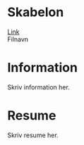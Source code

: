 <h1>
	Skabelon
</h1>
<a href="Link">
	Link
</a><br />
<a>
	Filnavn
</a>
<h1>
	Information
</h1>
<p>
	Skriv information her.
</p>
<h1>
	Resume
</h1>
<p>
	Skriv resume her.
</p>
